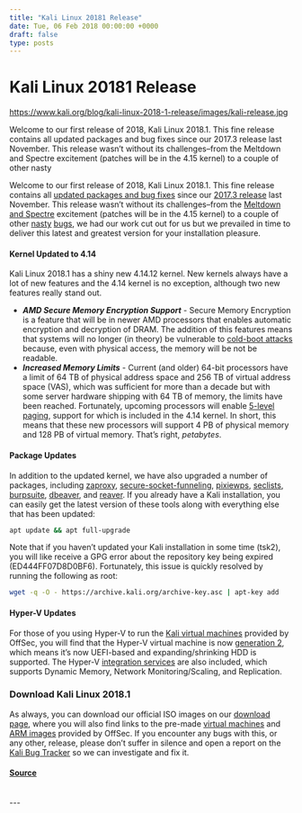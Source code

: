 ```yaml
---
title: "Kali Linux 20181 Release"
date: Tue, 06 Feb 2018 00:00:00 +0000
draft: false
type: posts
---
```

# Kali Linux 20181 Release

https://www.kali.org/blog/kali-linux-2018-1-release/images/kali-release.jpg



Welcome to our first release of 2018, Kali Linux 2018.1. This fine release contains all updated packages and bug fixes since our 2017.3 release last November. This release wasn&rsquo;t without its challenges&ndash;from the Meltdown and Spectre excitement (patches will be in the 4.15 kernel) to a couple of other nasty

Welcome to our first release of 2018, Kali Linux 2018.1. This fine release contains all [updated packages and bug fixes](https://bugs.kali.org/changelog_page.php) since our [2017.3 release](https://www.kali.org/blog/kali-linux-2017-3-release/) last November. This release wasn’t without its challenges–from the [Meltdown and Spectre](https://meltdownattack.com/) excitement (patches will be in the 4.15 kernel) to a couple of other [nasty](https://bugs.kali.org/view.php?id=4483) [bugs](https://bugs.kali.org/view.php?id=4488), we had our work cut out for us but we prevailed in time to deliver this latest and greatest version for your installation pleasure.

#### Kernel Updated to 4.14

Kali Linux 2018.1 has a shiny new 4.14.12 kernel. New kernels always have a lot of new features and the 4.14 kernel is no exception, although two new features really stand out.

-   **_AMD Secure Memory Encryption Support_** - Secure Memory Encryption is a feature that will be in newer AMD processors that enables automatic encryption and decryption of DRAM. The addition of this features means that systems will no longer (in theory) be vulnerable to [cold-boot attacks](https://en.wikipedia.org/wiki/Cold_boot_attack) because, even with physical access, the memory will be not be readable.
-   **_Increased Memory Limits_** - Current (and older) 64-bit processors have a limit of 64 TB of physical address space and 256 TB of virtual address space (VAS), which was sufficient for more than a decade but with some server hardware shipping with 64 TB of memory, the limits have been reached. Fortunately, upcoming processors will enable [5-level paging](https://lwn.net/Articles/717293/), support for which is included in the 4.14 kernel. In short, this means that these new processors will support 4 PB of physical memory and 128 PB of virtual memory. That’s right, _petabytes_.

#### Package Updates

In addition to the updated kernel, we have also upgraded a number of packages, including [zaproxy](https://www.kali.org/tools/zaproxy/), [secure-socket-funneling](https://github.com/securesocketfunneling/ssf), [pixiewps](https://www.kali.org/tools/pixiewps/), [seclists](https://www.kali.org/tools/seclists/), [burpsuite](https://www.kali.org/tools/burpsuite/), [dbeaver](https://dbeaver.io/), and [reaver](https://www.kali.org/tools/reaver/). If you already have a Kali installation, you can easily get the latest version of these tools along with everything else that has been updated:

```sh
apt update && apt full-upgrade
```

Note that if you haven’t updated your Kali installation in some time (tsk2), you will like receive a GPG error about the repository key being expired (ED444FF07D8D0BF6). Fortunately, this issue is quickly resolved by running the following as root:

```sh
wget -q -O - https://archive.kali.org/archive-key.asc | apt-key add
```

#### Hyper-V Updates

For those of you using Hyper-V to run the [Kali virtual machines](https://www.kali.org/get-kali/#kali-vm) provided by OffSec, you will find that the Hyper-V virtual machine is now [generation 2](https://docs.microsoft.com/en-us/previous-versions/windows/it-pro/windows-server-2012-R2-and-2012/dn282285\(v=ws.11\)), which means it’s now UEFI-based and expanding/shrinking HDD is supported. The Hyper-V [integration services](https://docs.microsoft.com/en-us/windows-server/virtualization/hyper-v/supported-debian-virtual-machines-on-hyper-v) are also included, which supports Dynamic Memory, Network Monitoring/Scaling, and Replication.

### Download Kali Linux 2018.1

As always, you can download our official ISO images on our [download page](https://www.kali.org/get-kali/), where you will also find links to the pre-made [virtual machines](https://www.kali.org/get-kali/#kali-vm) and [ARM images](https://www.kali.org/get-kali/#kali-arm) provided by OffSec. If you encounter any bugs with this, or any other, release, please don’t suffer in silence and open a report on the [Kali Bug Tracker](https://bugs.kali.org/main_page.php) so we can investigate and fix it.

#### [Source](https://www.kali.org/blog/kali-linux-2018-1-release/)

<br/>
---
